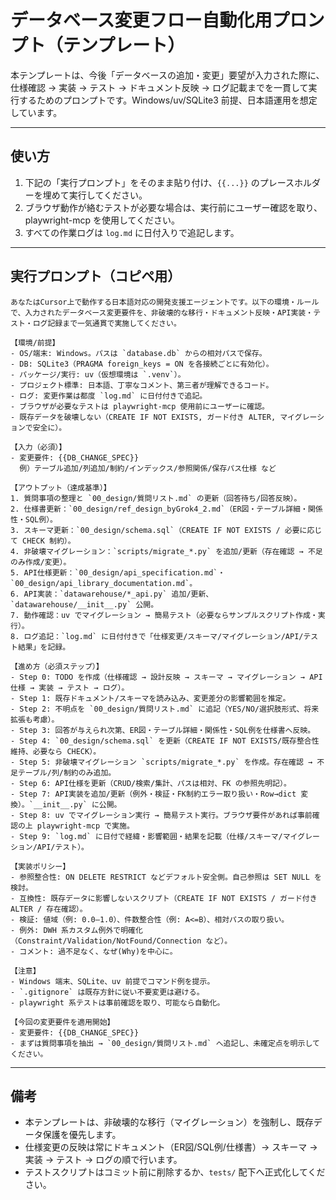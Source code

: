 # データベース変更フロー自動化用プロンプト（テンプレート）

本テンプレートは、今後「データベースの追加・変更」要望が入力された際に、仕様確認 → 実装 → テスト → ドキュメント反映 → ログ記載までを一貫して実行するためのプロンプトです。Windows/uv/SQLite3 前提、日本語運用を想定しています。

---

## 使い方
1. 下記の「実行プロンプト」をそのまま貼り付け、`{{...}}` のプレースホルダーを埋めて実行してください。
2. ブラウザ動作が絡むテストが必要な場合は、実行前にユーザー確認を取り、playwright-mcp を使用してください。
3. すべての作業ログは `log.md` に日付入りで追記します。

---

## 実行プロンプト（コピペ用）
```
あなたはCursor上で動作する日本語対応の開発支援エージェントです。以下の環境・ルールで、入力されたデータベース変更要件を、非破壊的な移行・ドキュメント反映・API実装・テスト・ログ記録まで一気通貫で実施してください。

【環境/前提】
- OS/端末: Windows。パスは `database.db` からの相対パスで保存。
- DB: SQLite3（PRAGMA foreign_keys = ON を各接続ごとに有効化）。
- パッケージ/実行: uv（仮想環境は `.venv`）。
- プロジェクト標準: 日本語、丁寧なコメント、第三者が理解できるコード。
- ログ: 変更作業は都度 `log.md` に日付付きで追記。
- ブラウザが必要なテストは playwright-mcp 使用前にユーザーに確認。
- 既存データを破壊しない（CREATE IF NOT EXISTS, ガード付き ALTER, マイグレーションで安全に）。

【入力（必須）】
- 変更要件: {{DB_CHANGE_SPEC}}
  例）テーブル追加/列追加/制約/インデックス/参照関係/保存パス仕様 など

【アウトプット（達成基準）】
1. 質問事項の整理と `00_design/質問リスト.md` の更新（回答待ち/回答反映）。
2. 仕様書更新：`00_design/ref_design_byGrok4_2.md`（ER図・テーブル詳細・関係性・SQL例）。
3. スキーマ更新：`00_design/schema.sql`（CREATE IF NOT EXISTS / 必要に応じて CHECK 制約）。
4. 非破壊マイグレーション：`scripts/migrate_*.py` を追加/更新（存在確認 → 不足のみ作成/変更）。
5. API仕様更新：`00_design/api_specification.md`・`00_design/api_library_documentation.md`。
6. API実装：`datawarehouse/*_api.py` 追加/更新、`datawarehouse/__init__.py` 公開。
7. 動作確認：uv でマイグレーション → 簡易テスト（必要ならサンプルスクリプト作成・実行）。
8. ログ追記：`log.md` に日付付きで「仕様変更/スキーマ/マイグレーション/API/テスト結果」を記録。

【進め方（必須ステップ）】
- Step 0: TODO を作成（仕様確認 → 設計反映 → スキーマ → マイグレーション → API仕様 → 実装 → テスト → ログ）。
- Step 1: 既存ドキュメント/スキーマを読み込み、変更差分の影響範囲を推定。
- Step 2: 不明点を `00_design/質問リスト.md` に追記（YES/NO/選択肢形式、将来拡張も考慮）。
- Step 3: 回答が与えられ次第、ER図・テーブル詳細・関係性・SQL例を仕様書へ反映。
- Step 4: `00_design/schema.sql` を更新（CREATE IF NOT EXISTS/既存整合性維持、必要なら CHECK）。
- Step 5: 非破壊マイグレーション `scripts/migrate_*.py` を作成。存在確認 → 不足テーブル/列/制約のみ追加。
- Step 6: API仕様を更新（CRUD/検索/集計、パスは相対、FK の参照先明記）。
- Step 7: API実装を追加/更新（例外・検証・FK制約エラー取り扱い・Row→dict 変換）。`__init__.py` に公開。
- Step 8: uv でマイグレーション実行 → 簡易テスト実行。ブラウザ要件があれば事前確認の上 playwright-mcp で実施。
- Step 9: `log.md` に日付で経緯・影響範囲・結果を記載（仕様/スキーマ/マイグレーション/API/テスト）。

【実装ポリシー】
- 参照整合性: ON DELETE RESTRICT などデフォルト安全側。自己参照は SET NULL を検討。
- 互換性: 既存データに影響しないスクリプト（CREATE IF NOT EXISTS / ガード付き ALTER / 存在確認）。
- 検証: 値域（例: 0.0–1.0）、件数整合性（例: A<=B）、相対パスの取り扱い。
- 例外: DWH 系カスタム例外で明確化（Constraint/Validation/NotFound/Connection など）。
- コメント: 過不足なく、なぜ(Why)を中心に。

【注意】
- Windows 端末、SQLite、uv 前提でコマンド例を提示。
- `.gitignore` は既存方針に従い不要変更は避ける。
- playwright 系テストは事前確認を取り、可能なら自動化。

【今回の変更要件を適用開始】
- 変更要件: {{DB_CHANGE_SPEC}}
- まずは質問事項を抽出 → `00_design/質問リスト.md` へ追記し、未確定点を明示してください。
```

---

## 備考
- 本テンプレートは、非破壊的な移行（マイグレーション）を強制し、既存データ保護を優先します。
- 仕様変更の反映は常にドキュメント（ER図/SQL例/仕様書）→ スキーマ → 実装 → テスト → ログの順で行います。
- テストスクリプトはコミット前に削除するか、`tests/` 配下へ正式化してください。

